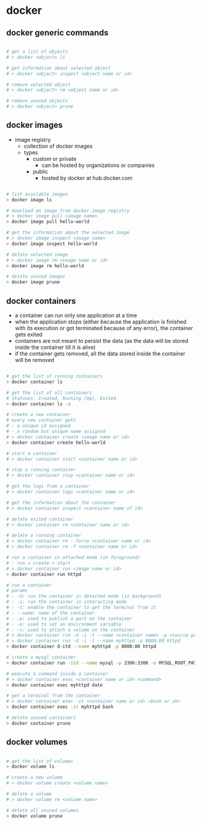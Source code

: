 # docker

## docker generic commands

```bash

# get a list of objects
# > docker <object> ls

# get information about selected object
# > docker <object> inspect <object name or id>

# remove selected object
# > docker <object> rm <object name or id>

# remove unused objects
# > docker <object> prune

```

## docker images

- image registry
  - collection of docker images
  - types
    - custom or private
      - can be hosted by organizations or companies
    - public
      - hosted by docker at hub.docker.com

```bash

# list available images
> docker image ls

# download an image from docker image registry
# > docker image pull <image name>
> docker image pull hello-world

# get the information about the selected image
# > docker image inspect <image name>
> docker image inspect hello-world

# delete selected image
# > docker image rm <image name or id>
> docker image rm hello-world

# delete unused images
> docker image prune

```

## docker containers

- a container can run only one application at a time
- when the application stops (either because the application is finished with its execution or got terminated because of any error), the container gets exited
- containers are not meant to persist the data (as the data will be stored inside the container till it is alive)
- if the container gets removed, all the data stored inside the container will be removed

```bash

# get the list of running containers
> docker container ls

# get the list of all containers
# statuses: Created, Running (Up), Exited
> docker container ls -a

# create a new container
# every new container gets
# - a unique id assigned
# - a random but unique name assigned
# > docker container create <image name or id>
> docker container create hello-world

# start a container
# > docker container start <container name or id>

# stop a running container
# > docker container stop <container name or id>

# get the logs from a container
# > docker container logs <container name or id>

# get the information about the container
# > docker container inspect <container name of id>

# delete exited container
# > docker container rm <container name or id>

# delete a running container
# > docker container rm --force <container name or id>
# > docker container rm -f <container name or id>

# run a container in attached mode (in foreground)
# - run = create + start
# > docker container run <image name or id>
> docker container run httpd

# run a container
# params
# - -d: run the container in detached mode (in background)
# - -i: run the container in interacting mode
# - -t: enable the container to get the terminal from it
# - --name: name of the container
# - -p: used to publish a port on the container
# - -e: used to set an environment variable
# - -v: used to attach a volume on the container
# > docker container run -d -i -t --name <container name> -p <source port>:<destination port> -v <volume name>:<container mount path> <image name or id>
# > docker container run -d -i -t --name myhttpd -p 8080:80 httpd
> docker container d-itd --name myhttpd -p 8080:80 httpd

# create a mysql container
> docker container run -itd --name mysql -p 3306:3306 -e MYSQL_ROOT_PASSWORD=root -v mysql-volume:/var/lib/mysql mysql

# execute a command inside a container
# > docker container exec <container name or id> <command>
> docker container exec myhttpd date

# get a terminal from the container
# > docker container exec -it <container name or id> <bash or sh>
> docker container exec -it myhttpd bash

# delete unused containers
> docker container prune

```

## docker volumes

```bash

# get the list of volumes
> docker volume ls

# create a new volume
# > docker volume create <volume name>

# delete a volume
# > docker volume rm <volume name>

# delete all unused volumes
> docker volume prune

```
